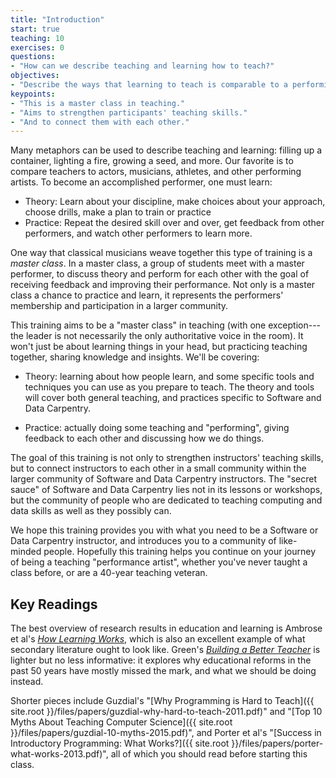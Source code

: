 ```yaml
---
title: "Introduction"
start: true
teaching: 10
exercises: 0
questions:
- "How can we describe teaching and learning how to teach?"
objectives:
- "Describe the ways that learning to teach is comparable to a performing art."
keypoints:
- "This is a master class in teaching."
- "Aims to strengthen participants' teaching skills."
- "And to connect them with each other."
---
```

Many metaphors can be used to describe teaching and learning: filling
up a container, lighting a fire, growing a seed, and more.  Our
favorite is to compare teachers to actors, musicians, athletes, and
other performing artists.  To become an accomplished performer, one
must learn:

* Theory: Learn about your discipline, make choices about your approach,
  choose drills, make a plan to train or practice
* Practice: Repeat the desired skill over and over, get feedback from other
  performers, and watch other performers to learn more.

One way that classical musicians weave together this type of training
is a *master class*.  In a master class, a group of students meet with
a master performer, to discuss theory and perform for each other with
the goal of receiving feedback and improving their performance.  Not
only is a master class a chance to practice and learn, it represents
the performers' membership and participation in a larger community.

This training aims to be a "master class" in teaching (with one
exception---the leader is not necessarily the only authoritative voice
in the room).  It won't just be about learning things in your head,
but practicing teaching together, sharing knowledge and insights.
We'll be covering:

* Theory: learning about how people learn, and some specific tools and
  techniques you can use as you prepare to teach.  The theory and
  tools will cover both general teaching, and practices specific to
  Software and Data Carpentry.

* Practice: actually doing some teaching and "performing", giving
  feedback to each other and discussing how we do things.
  
The goal of this training is not only to strengthen instructors'
teaching skills, but to connect instructors to each other in a small
community within the larger community of Software and Data Carpentry
instructors.  The "secret sauce" of Software and Data Carpentry lies
not in its lessons or workshops, but the community of people who are
dedicated to teaching computing and data skills as well as they
possibly can.

We hope this training provides you with what you need to be a Software
or Data Carpentry instructor, and introduces you to a community of
like-minded people.  Hopefully this training helps you continue on
your journey of being a teaching "performance artist", whether you've
never taught a class before, or are a 40-year teaching veteran.

## Key Readings

The best overview of research results in education and learning is
Ambrose et al's *[How Learning Works][amazon-hlw]*,
which is also an excellent example of what secondary literature ought to look like.
Green's *[Building a Better Teacher][amazon-babt]*
is lighter but no less informative:
it explores why educational reforms in the past 50 years have mostly missed the mark,
and what we should be doing instead.

Shorter pieces include
Guzdial's "[Why Programming is Hard to Teach]({{ site.root }}/files/papers/guzdial-why-hard-to-teach-2011.pdf)"
and "[Top 10 Myths About Teaching Computer Science]({{ site.root }}/files/papers/guzdial-10-myths-2015.pdf)",
and Porter et al's "[Success in Introductory Programming: What Works?]({{ site.root }}/files/papers/porter-what-works-2013.pdf)",
all of which you should read before starting this class.

[amazon-babt]: http://www.amazon.com/Building-Better-Teacher-Teaching-Everyone/dp/0393081591/
[amazon-hlw]: http://www.amazon.com/How-Learning-Works-Research-Based-Jossey-Bass/dp/0470484101/
